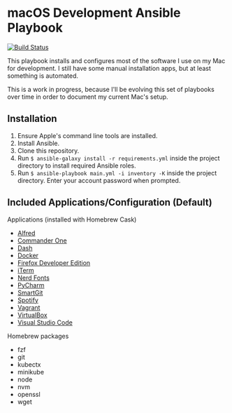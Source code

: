 # macOS Development Ansible Playbook

[![Build Status](https://travis-ci.com/davideimola/mac-dev-setup.svg?branch=master)](https://travis-ci.com/davideimola/mac-dev-setup)

This playbook installs and configures most of the software I use on my Mac for development. I still have some manual installation apps, but at least something is automated.

This is a work in progress, because I'll be evolving this set of playbooks over time in order to document my current Mac's setup.

## Installation

1. Ensure Apple's command line tools are installed.
2. Install Ansible.
3. Clone this repository.
4. Run `$ ansible-galaxy install -r requirements.yml` inside the project directory to install required Ansible roles.
5. Run `$ ansible-playbook main.yml -i inventory -K` inside the project directory. Enter your account password when prompted.

## Included Applications/Configuration (Default)

Applications (installed with Homebrew Cask)

   - [Alfred](https://www.alfredapp.com/)
   - [Commander One](https://mac.eltima.com/file-manager.html)
   - [Dash](https://kapeli.com/dash)
   - [Docker](https://www.docker.com/)
   - [Firefox Developer Edition](https://www.mozilla.org/it/firefox/developer/)
   - [iTerm](https://iterm2.com/)
   - [Nerd Fonts](https://www.nerdfonts.com/)
   - [PyCharm](https://www.jetbrains.com/pycharm/)
   - [SmartGit](https://www.syntevo.com/smartgit/)
   - [Spotify](https://www.spotify.com/it/)
   - [Vagrant](https://www.vagrantup.com/)
   - [VirtualBox](https://www.virtualbox.org/)
   - [Visual Studio Code](https://code.visualstudio.com/)

Homebrew packages

   - fzf
   - git
   - kubectx
   - minikube
   - node
   - nvm
   - openssl
   - wget